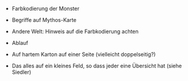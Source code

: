 - Farbkodierung der Monster

- Begriffe auf Mythos-Karte
- Andere Welt: Hinweis auf die Farbkodierung achten
- Ablauf

- Auf hartem Karton auf einer Seite (vielleicht doppelseitig?)
- Das alles auf ein kleines Feld, so dass jeder eine Übersicht hat (siehe Siedler)

